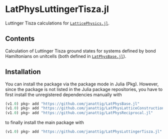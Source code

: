 # LatPhysLuttingerTisza.jl

Luttinger Tisza calculations for [`LatticePhysics.jl`](https://github.com/janattig/LatticePhysics.jl).



## Contents

Calculation of Luttinger Tisza ground states for systems defined by bond Hamiltonians on unitcells (both defined in [`LatPhysBase.jl`](https://github.com/janattig/LatPhysBase.jl)).




## Installation

You can install the package via the package mode in Julia (Pkg). However, since the package
is not listed in the Julia package repositories, you have to first install the unregistered
dependencies manually with
```julia
(v1.0) pkg> add "https://github.com/janattig/LatPhysBase.jl"
(v1.0) pkg> add "https://github.com/janattig/LatPhysLatticeConstruction.jl"
(v1.0) pkg> add "https://github.com/janattig/LatPhysReciprocal.jl"
```
to finally install the main package with
```julia
(v1.0) pkg> add "https://github.com/janattig/LatPhysLuttingerTisza.jl"
```
